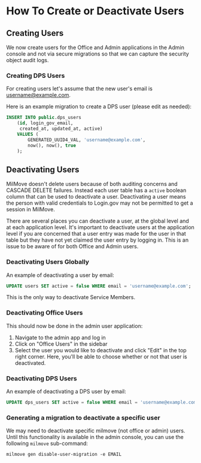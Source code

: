 # How To Create or Deactivate Users

## Creating Users

We now create users for the Office and Admin applications in the Admin console and not via secure migrations so that we can capture the security object audit logs.

### Creating DPS Users

For creating users let's assume that the new user's email is username@example.com.

Here is an example migration to create a DPS user (please edit as needed):

```sql
INSERT INTO public.dps_users
    (id, login_gov_email,
     created_at, updated_at, active)
    VALUES (
        GENERATED_UUID4_VAL, 'username@example.com',
        now(), now(), true
    );
```

## Deactivating Users

MilMove doesn't delete users because of both auditing concerns and CASCADE DELETE failures. Instead each
user table has a `active` boolean column that can be used to deactivate a user. Deactivating a user means the
person with valid credentials to Login.gov may not be permitted to get a session in MilMove.

There are several places you can deactivate a user, at the global level and at each application level. It's important
to deactivate users at the application level if you are concerned that a user entry was made for the user in that
table but they have not yet claimed the user entry by logging in. This is an issue to be aware of for both Office
and Admin users.

### Deactivating Users Globally

An example of deactivating a user by email:

```sql
UPDATE users SET active = false WHERE email = 'username@example.com';
```

This is the only way to deactivate Service Members.

### Deactivating Office Users

This should now be done in the admin user application:

1. Navigate to the admin app and log in
2. Click on "Office Users" in the sidebar
3. Select the user you would like to deactivate and click "Edit" in the top right
   corner. Here, you'll be able to choose whether or not that user is deactivated.

### Deactivating DPS Users

An example of deactivating a DPS user by email:

```sql
UPDATE dps_users SET active = false WHERE email = 'username@example.com';
```

### Generating a migration to deactivate a specific user

We may need to deactivate specific milmove (not office or admin) users. Until this functionality is available in the admin console, you can use the following `milmove` sub-command:

`milmove gen disable-user-migration -e EMAIL`
